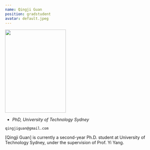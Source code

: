 ```yaml
---
name: Qingji Guan
position: gradstudent
avatar: default.jpeg
---
```


<img width="200" height="275" src="{{site.baseurl}}/images/people/{{page.avatar}}" data-action="zoom">

- _PhD, University of Technology Sydney_<br>
<!--- _Science coach. Collaborator. Transdisciplinary optimist._-->

<i class="fa fa-envelope-o"></i> `qingjiguan@gmail.com`

[Qingji Guan] is currently a second-year Ph.D. student at University of Technology Sydney, under the supervision of Prof. Yi Yang.

